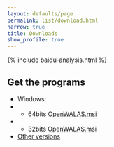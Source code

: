 ```yaml
---
layout: defaults/page
permalink: list/download.html
narrow: true
title: Downloads
show_profile: true
---
```


{% include baidu-analysis.html %}

## Get the programs

-  Windows: 
-  -  64bits [OpenWALAS.msi ](bin/OpenWALAS2020_1.0_X64_64BITS.msi)
-  -  32bits [OpenWALAS.msi ](bin/OpenWALAS2020_1.0_X86_32BITS.msi)
-  [Other versions](bin)

